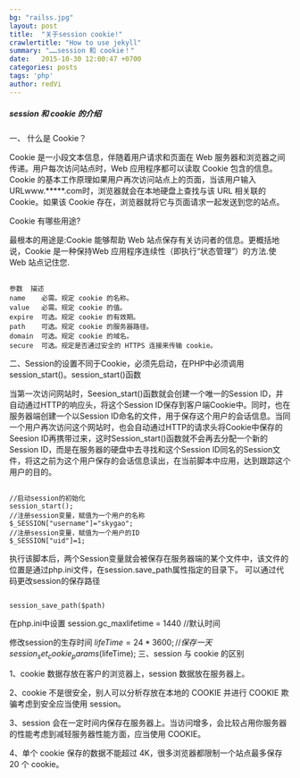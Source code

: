 ```yaml
---
bg: "railss.jpg"
layout: post
title:  "关于session cookie!"
crawlertitle: "How to use jekyll"
summary: "……session 和 cookie！"
date:   2015-10-30 12:00:47 +0700
categories: posts
tags: 'php'
author: redVi
---
```

##### session 和 cookie 的介绍
一、
什么是 Cookie？

Cookie 是一小段文本信息，伴随着用户请求和页面在 Web 服务器和浏览器之间传递。用户每次访问站点时，Web 应用程序都可以读取 Cookie 包含的信息。 Cookie 的基本工作原理如果用户再次访问站点上的页面，当该用户输入 URLwww.*****.com时，浏览器就会在本地硬盘上查找与该 URL 相关联的 Cookie。如果该 Cookie 存在，浏览器就将它与页面请求一起发送到您的站点。

Cookie 有哪些用途?

最根本的用途是:Cookie 能够帮助 Web 站点保存有关访问者的信息。更概括地说，Cookie 是一种保持Web 应用程序连续性（即执行“状态管理”）的方法.使 Web 站点记住您.
<pre><code>
参数 	描述
name 	必需。规定 cookie 的名称。
value 	必需。规定 cookie 的值。
expire 	可选。规定 cookie 的有效期。
path 	可选。规定 cookie 的服务器路径。
domain 	可选。规定 cookie 的域名。
secure 	可选。规定是否通过安全的 HTTPS 连接来传输 cookie。	
</code></pre>

二、Session的设置不同于Cookie，必须先启动，在PHP中必须调用session_start()。session_start()函数

当第一次访问网站时，Seesion_start()函数就会创建一个唯一的Session ID，并自动通过HTTP的响应头，将这个Session ID保存到客户端Cookie中。同时，也在服务器端创建一个以Session ID命名的文件，用于保存这个用户的会话信息。当同一个用户再次访问这个网站时，也会自动通过HTTP的请求头将Cookie中保存的Seesion ID再携带过来，这时Session_start()函数就不会再去分配一个新的Session ID，而是在服务器的硬盘中去寻找和这个Session ID同名的Session文件，将这之前为这个用户保存的会话信息读出，在当前脚本中应用，达到跟踪这个用户的目的。

<pre><code>
//启动session的初始化
session_start();
//注册session变量，赋值为一个用户的名称
$_SESSION["username"]="skygao";
//注册session变量，赋值为一个用户的ID
$_SESSION["uid"]=1;	
</code></pre>
执行该脚本后，两个Session变量就会被保存在服务器端的某个文件中，该文件的位置是通过php.ini文件，在session.save_path属性指定的目录下。
可以通过代码更改session的保存路径
<pre><code>
session_save_path($path)
</code></pre> 
在php.ini中设置 session.gc_maxlifetime = 1440 //默认时间

修改session的生存时间
$lifeTime = 24 * 3600;  // 保存一天session_set_cookie_params($lifeTime);
三、session 与 cookie 的区别

1、cookie 数据存放在客户的浏览器上，session 数据放在服务器上。

2、cookie 不是很安全，别人可以分析存放在本地的 COOKIE 并进行 COOKIE 欺骗考虑到安全应当使用 session。

3、session 会在一定时间内保存在服务器上。当访问增多，会比较占用你服务器的性能考虑到减轻服务器性能方面，应当使用 COOKIE。

4、单个 cookie 保存的数据不能超过 4K，很多浏览器都限制一个站点最多保存 20 个 cookie。




